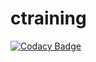 # ctraining

[![Codacy Badge](https://api.codacy.com/project/badge/Grade/a531e287f75543faaec98103ccbe8b06)](https://app.codacy.com/gh/arwa-aamir-ltts/ctraining?utm_source=github.com&utm_medium=referral&utm_content=arwa-aamir-ltts/ctraining&utm_campaign=Badge_Grade_Settings)